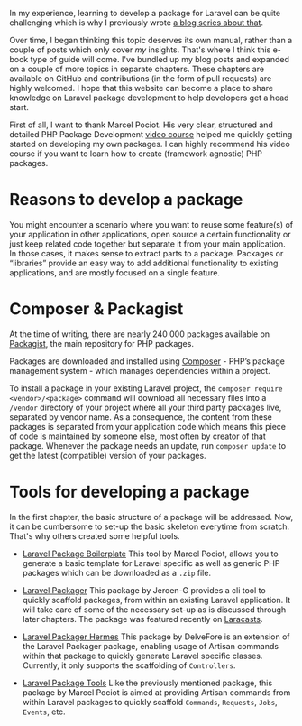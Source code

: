 In my experience, learning to develop a package for Laravel can be quite challenging which is why I previously wrote [a blog series about that](https://johnbraun.blog/posts/creating-a-laravel-package-1).

Over time, I began thinking this topic deserves its own manual, rather than a couple of posts which only cover *my* insights. That's where I think this e-book type of guide will come. I've bundled up my blog posts and expanded on a couple of more topics in separate chapters. These chapters are available on GitHub and contributions (in the form of pull requests) are highly welcomed. I hope that this website can become a place to share knowledge on Laravel package development to help developers get a head start.

First of all, I want to thank Marcel Pociot. His very clear, structured and detailed PHP Package Development [video course](https://phppackagedevelopment.com/) helped me quickly getting started on developing my own packages. I can highly recommend his video course if you want to learn how to create (framework agnostic) PHP packages. 

# Reasons to develop a package
You might encounter a scenario where you want to reuse some feature(s) of your application in other applications, open source a certain functionality or just keep related code together but separate it from your main application. In those cases, it makes sense to extract parts to a package. Packages or “libraries” provide an easy way to add additional functionality to existing applications, and are mostly focused on a single feature.

# Composer & Packagist
At the time of writing, there are nearly 240 000 packages available on [Packagist](https://packagist.org/), the main repository for PHP packages.

Packages are downloaded and installed using [Composer](https://getcomposer.org/) - PHP’s package management system - which manages dependencies within a project.

To install a package in your existing Laravel project, the `composer require <vendor>/<package>` command will download all necessary files into a `/vendor` directory of your project where all your third party packages live, separated by vendor name. As a consequence, the content from these packages is separated from your application code which means this piece of code is maintained by someone else, most often by creator of that package. Whenever the package needs an update, run `composer update` to get the latest (compatible) version of your packages.

# Tools for developing a package
In the first chapter, the basic structure of a package will be addressed. Now, it can be cumbersome to set-up the basic skeleton everytime from scratch. That's why others created some helpful tools. 

- [Laravel Package Boilerplate](https://laravelpackageboilerplate.com/)
This tool by Marcel Pociot, allows you to generate a basic template for Laravel specific as well as generic PHP packages which can be downloaded as a `.zip` file.

- [Laravel Packager](https://github.com/Jeroen-G/laravel-packager)
This package by Jeroen-G provides a cli tool to quickly scaffold packages, from within an existing Laravel application. It will take care of some of the necessary set-up as is discussed through later chapters. The package was featured recently on [Laracasts](https://laracasts.com/series/building-laracasts/episodes/3).

- [Laravel Packager Hermes](https://github.com/DelveFore/laravel-packager-hermes)
This package by DelveFore is an extension of the Laravel Packager package, enabling usage of Artisan commands within that package to quickly generate Laravel specific classes. Currently, it only supports the scaffolding of `Controllers`.

- [Laravel Package Tools](https://github.com/beyondcode/laravel-package-tools)
Like the previously mentioned package, this package by Marcel Pociot is aimed at providing Artisan commands from within Laravel packages to quickly scaffold `Commands`, `Requests`, `Jobs`, `Events`, etc.